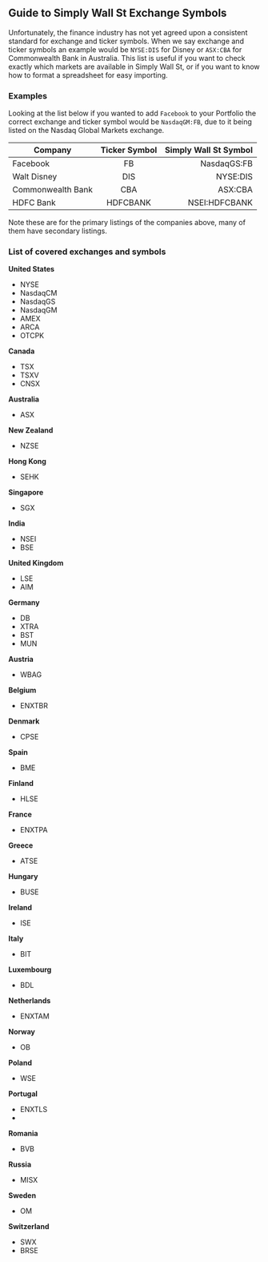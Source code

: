## Guide to Simply Wall St Exchange Symbols

Unfortunately, the finance industry has not yet agreed upon a consistent standard for exchange and ticker symbols. When we say exchange and ticker symbols an example would be `NYSE:DIS` for Disney or `ASX:CBA` for Commonwealth Bank in Australia.
This list is useful if you want to check exactly which markets are available in Simply Wall St, or if you want to know how to format a spreadsheet for easy importing.

### Examples

Looking at the list below if you wanted to add `Facebook` to your Portfolio the correct exchange and ticker symbol would be `NasdaqGM:FB`, due to it being listed on the Nasdaq Global Markets exchange.

| Company           |  Ticker Symbol | Simply Wall St Symbol |
|-------------------|:--------:|----------------------:|
| Facebook          |    FB    |           NasdaqGS:FB |
| Walt Disney       |    DIS   |              NYSE:DIS |
| Commonwealth Bank |    CBA   |               ASX:CBA |
| HDFC Bank         | HDFCBANK | NSEI:HDFCBANK         |

Note these are for the primary listings of the companies above, many of them have secondary listings.

### List of covered exchanges and symbols

**United States**
* NYSE
* NasdaqCM
* NasdaqGS
* NasdaqGM
* AMEX
* ARCA
* OTCPK

**Canada**
* TSX
* TSXV
* CNSX

**Australia**
* ASX

**New Zealand**
* NZSE

**Hong Kong**
* SEHK

**Singapore**
* SGX

**India** 
* NSEI
* BSE

**United Kingdom** 
* LSE
* AIM

**Germany** 
* DB
* XTRA
* BST
* MUN

**Austria** 
* WBAG

**Belgium** 
* ENXTBR

**Denmark** 
* CPSE

**Spain** 
* BME

**Finland** 
* HLSE

**France** 
* ENXTPA

**Greece** 
* ATSE

**Hungary** 
* BUSE

**Ireland** 
* ISE

**Italy** 
* BIT

**Luxembourg** 
* BDL

**Netherlands** 
* ENXTAM

**Norway** 
* OB

**Poland** 
* WSE

**Portugal** 
* ENXTLS
* 
**Romania** 
* BVB

**Russia** 
* MISX

**Sweden** 
* OM

**Switzerland** 
* SWX
* BRSE
